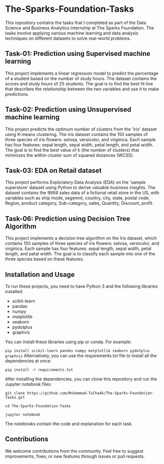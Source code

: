 # The-Sparks-Foundation-Tasks

  This repository contains the tasks that I completed as part of the Data Science and Business Analytics internship at The Sparks Foundation. The tasks involve applying various machine learning and data analysis techniques on different datasets to solve real-world problems.

## Task-01: Prediction using Supervised machine learning

  This project implements a linear regression model to predict the percentage of a student based on the number of study hours. The dataset contains the scores and study hours of 25 students. The goal is to find the best fit line that describes the relationship between the two variables and use it to make predictions.

## Task-02: Prediction using Unsupervised machine learning

  This project predicts the optimum number of clusters from the 'iris' dataset using K-means clustering. The iris dataset contains the 150 samples of three species of iris flowers: setosa, versicolor, and virginica. Each sample has four features: sepal length, sepal width, petal length, and petal width. The goal is to find the best value of k (the number of clusters) that minimizes the within-cluster sum of squared distances (WCSS).

## Task-03: EDA on Retail dataset  

  This project performs Exploratory Data Analysis (EDA) on the 'sample superstore' dataset using Python to derive valuable business insights. The dataset contains the 9994 sales data of a fictional retail store in the US, with variables such as ship mode, segemnt, country, city, state, postal code, Region, product category, Sub-category,  sales, Quantity, Discount, profit.

## Task-06: Prediction using Decision Tree Algorithm 

   This project implements a decision tree algorithm on the Iris dataset, which contains 150 samples of three species of iris flowers: setosa, versicolor, and virginica. Each sample has four features: sepal length, sepal width, petal length, and petal width. The goal is to classify each sample into one of the three species based on these features.

## Installation and Usage

To run these projects, you need to have Python 3 and the following libraries installed:

- scikit-learn
- pandas
- numpy
- matplotlib
- seaborn
- pydotplus
- graphviz

You can install these libraries using pip or conda. For example:

`pip install scikit-learn pandas numpy matplotlib seaborn pydotplus graphviz`
Alternatively, you can use the requirements.txt file to install all the dependencies at once:

`pip install -r requirements.txt`

After installing the dependencies, you can clone this repository and run the Jupyter notebook files:

`git clone https://github.com/Muhammad-Talha4k/The-Sparks-Foundation-Tasks.git`

`cd The-Sparks-Foundation-Tasks`

`jupyter notebook`

The notebooks contain the code and explanation for each task.


## Contributions

   We welcome contributions from the community. Feel free to suggest improvements, fixes, or new features through issues or pull requests.
